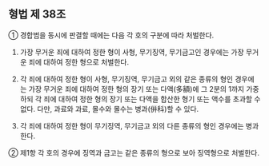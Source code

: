 ## 형법 제 38조

① 경합범을 동시에 판결할 때에는 다음 각 호의 구분에 따라 처벌한다.

1. 가장 무거운 죄에 대하여 정한 형이 사형, 무기징역, 무기금고인 경우에는 가장 무거운 죄에 대하여 정한 형으로 처벌한다.

2. 각 죄에 대하여 정한 형이 사형, 무기징역, 무기금고 외의 같은 종류의 형인 경우에는 가장 무거운 죄에 대하여 정한 형의 장기 또는 다액(多額)에 그 2분의 1까지 가중하되 각 죄에 대하여 정한 형의 장기 또는 다액을 합산한 형기 또는 액수를 초과할 수 없다. 다만, 과료와 과료, 몰수와 몰수는 병과(倂科)할 수 있다.

3. 각 죄에 대하여 정한 형이 무기징역, 무기금고 외의 다른 종류의 형인 경우에는 병과한다.

② 제1항 각 호의 경우에 징역과 금고는 같은 종류의 형으로 보아 징역형으로 처벌한다.
